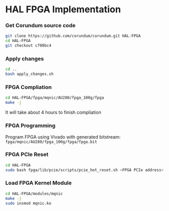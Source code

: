 # HAL FPGA Implementation

### Get Corundum source code
```bash
git clone https://github.com/corundum/corundum.git HAL-FPGA
cd HAL-FPGA 
git checkout c708bc4
```

### Apply changes
```bash
cd ..
bash apply_changes.sh
```

### FPGA Compliation
```bash
cd HAL-FPGA/fpga/mqnic/AU280/fpga_100g/fpga
make -j
```
It will take about 4 hours to finish compliation

### FPGA Programming
Program FPGA using Vivado with generated bitstream: `fpga/mqnic/AU280/fpga_100g/fpga/fpga.bit`

### FPGA PCIe Reset
```bash
cd HAL-FPGA
sudo bash fpga/lib/pcie/scripts/pcie_hot_reset.sh <FPGA PCIe address>
```

### Load FPGA Kernel Module 
```bash
cd HAL-FPGA/modules/mqnic
make -j
sudo insmod mqnic.ko
```